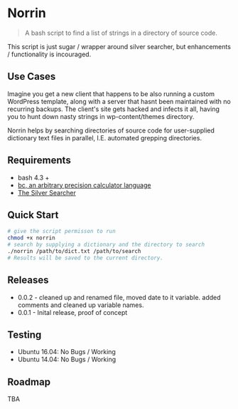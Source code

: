 # Norrin

> A bash script to find a list of strings in a directory of source code.

This script is just sugar / wrapper around silver searcher, but enhancements  / functionality is incouraged.

## Use Cases

Imagine you get a new client that happens to be also running a custom WordPress template, along with a server that hasnt been maintained with no recurring backups. The client's site gets hacked and infects it all, having you to hunt down nasty strings in wp-content/themes directory.

Norrin helps by searching directories of source code for user-supplied dictionary text files in parallel, I.E. automated grepping directories.

## Requirements

* bash 4.3 +
* [bc, an arbitrary precision calculator language](https://www.gnu.org/software/bc/manual/html_mono/bc.html)
* [The Silver Searcher](https://github.com/ggreer/the_silver_searcher)

## Quick Start

```bash
# give the script permisson to run
chmod +x norrin
# search by supplying a dictionary and the directory to search
./norrin /path/to/dict.txt /path/to/search
# Results will be saved to the current directory.
```

## Releases

* 0.0.2 - cleaned up and renamed file, moved date to it variable. added comments and cleaned up variable names.
* 0.0.1 - Inital release, proof of concept

## Testing

* Ubuntu 16.04: No Bugs / Working
* Ubuntu 14.04: No Bugs / Working

## Roadmap
TBA